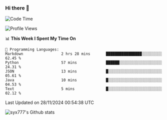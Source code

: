 ### Hi there 👋

<!--
**syx777/syx777** is a ✨ _special_ ✨ repository because its `README.md` (this file) appears on your GitHub profile.

Here are some ideas to get you started:

- 🔭 I’m currently working on ...
- 🌱 I’m currently learning ...
- 👯 I’m looking to collaborate on ...
- 🤔 I’m looking for help with ...
- 💬 Ask me about ...
- 📫 How to reach me: ...
- 😄 Pronouns: ...
- ⚡ Fun fact: ...
-->
<!--START_SECTION:waka-->
![Code Time](http://img.shields.io/badge/Code%20Time-299%20hrs%2054%20mins-blue)

![Profile Views](http://img.shields.io/badge/Profile%20Views-0-blue)

📊 **This Week I Spent My Time On** 

```text
💬 Programming Languages: 
Markdown                 2 hrs 28 mins       ████████████████░░░░░░░░░   62.45 % 
Python                   57 mins             ██████░░░░░░░░░░░░░░░░░░░   24.31 % 
JSON                     13 mins             █░░░░░░░░░░░░░░░░░░░░░░░░   05.61 % 
Java                     10 mins             █░░░░░░░░░░░░░░░░░░░░░░░░   04.53 % 
Text                     5 mins              █░░░░░░░░░░░░░░░░░░░░░░░░   02.12 % 
```


 Last Updated on 28/11/2024 00:54:38 UTC
<!--END_SECTION:waka-->

![syx777's Github stats](https://github-readme-stats-syx777.vercel.app/api?username=syx777&show_icons=true&count_private=true)
